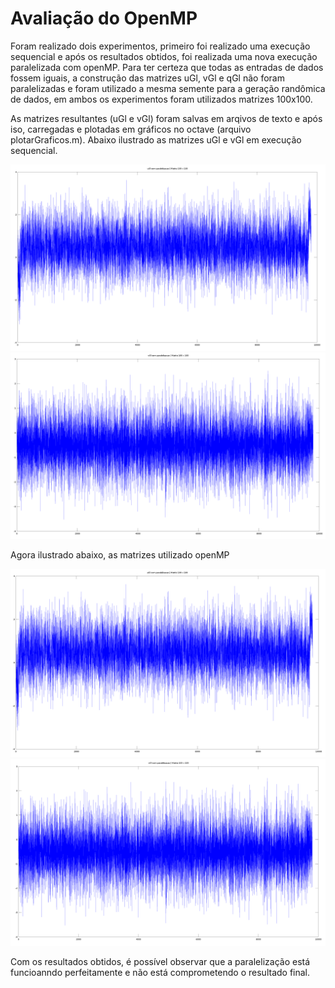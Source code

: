 # Avaliação do OpenMP
Foram realizado dois experimentos, primeiro foi realizado uma execução sequencial e após os resultados obtidos, foi realizada uma nova execução paralelizada com openMP. Para ter certeza que todas as entradas de dados fossem iguais, a construção das matrizes uGl, vGl e qGl não foram paralelizadas e foram utilizado a mesma semente para a geração randômica de dados, em ambos os experimentos foram utilizados matrizes 100x100.

As matrizes resultantes (uGl e vGl) foram salvas em arqivos de texto e após iso, carregadas e plotadas em gráficos no octave (arquivo plotarGraficos.m). Abaixo ilustrado as matrizes uGl e vGl em execução sequencial. 

![Alt Text](https://github.com/fpuntel/PPGI-ELC893/blob/master/t2/ValidacaoOMP/uGlSem.png)
![Alt Text](https://github.com/fpuntel/PPGI-ELC893/blob/master/t2/ValidacaoOMP/vGlSem.png)

Agora ilustrado abaixo, as matrizes utilizado openMP

![Alt Text](https://github.com/fpuntel/PPGI-ELC893/blob/master/t2/ValidacaoOMP/uGlCom.png)
![Alt Text](https://github.com/fpuntel/PPGI-ELC893/blob/master/t2/ValidacaoOMP/vglCom.png)

Com os resultados obtidos, é possível observar que a paralelização está funcioanndo perfeitamente e não está comprometendo o resultado final.
